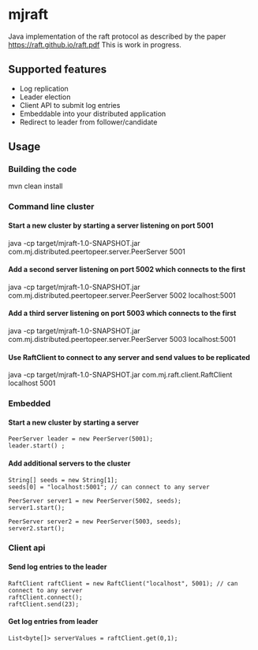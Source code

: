 # mjraft
Java implementation of the raft protocol as described by the paper https://raft.github.io/raft.pdf
This is work in progress.

## Supported features
- Log replication
- Leader election
- Client API to submit log entries
- Embeddable into your distributed application
- Redirect to leader from follower/candidate

## Usage

### Building the code

mvn clean install

### Command line cluster

#### Start a new cluster by starting a server listening on port 5001

java -cp target/mjraft-1.0-SNAPSHOT.jar com.mj.distributed.peertopeer.server.PeerServer 5001

#### Add a second server listening on port 5002 which connects to the first

java -cp target/mjraft-1.0-SNAPSHOT.jar com.mj.distributed.peertopeer.server.PeerServer 5002 localhost:5001

#### Add a third server listening on port 5003 which connects to the first

java -cp target/mjraft-1.0-SNAPSHOT.jar com.mj.distributed.peertopeer.server.PeerServer 5003 localhost:5001

#### Use RaftClient to connect to any server and send values to be replicated

java -cp target/mjraft-1.0-SNAPSHOT.jar com.mj.raft.client.RaftClient localhost 5001

### Embedded

#### Start a new cluster by starting a server

```
PeerServer leader = new PeerServer(5001);
leader.start() ;
```

#### Add additional servers to the cluster

```
String[] seeds = new String[1];
seeds[0] = "localhost:5001"; // can connect to any server

PeerServer server1 = new PeerServer(5002, seeds);
server1.start();

PeerServer server2 = new PeerServer(5003, seeds);
server2.start();
```

### Client api

#### Send log entries to the leader

```
RaftClient raftClient = new RaftClient("localhost", 5001); // can connect to any server
raftClient.connect();
raftClient.send(23);
```

#### Get log entries from leader

```
List<byte[]> serverValues = raftClient.get(0,1);
```

